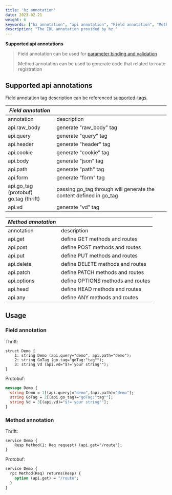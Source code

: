```yaml
---
title: 'hz annotation'
date: 2023-02-21
weight: 6
keywords: ["hz annotation", "api annotation", "Field annotation", "Method annotation"]
description: "The IDL annotation provided by hz."
---
```

**Supported api annotations**

> Field annotation can be used for [parameter binding and validation](https://www.cloudwego.io/docs/hertz/tutorials/basic-feature/binding-and-validate/)
>
> Method annotation can be used to generate code that related to route registration

## Supported api annotations

Field annotation tag description can be referenced [supported-tags](https://www.cloudwego.io/docs/hertz/tutorials/basic-feature/binding-and-validate/#supported-tags).

| _Field annotation_                       |                                                                    |
| ---------------------------------------- | ------------------------------------------------------------------ |
| annotation                               | description                                                        |
| api.raw_body                             | generate "raw_body" tag                                            |
| api.query                                | generate "query" tag                                               |
| api.header                               | generate "header" tag                                              |
| api.cookie                               | generate "cookie" tag                                              |
| api.body                                 | generate "json" tag                                                |
| api.path                                 | generate "path" tag                                                |
| api.form                                 | generate "form" tag                                                |
| api.go_tag (protobuf)<br>go.tag (thrift) | passing go_tag through will generate the content defined in go_tag |
| api.vd                                   | generate "vd" tag                                                  |

| _Method annotation_ |                                   |
| ------------------- | --------------------------------- |
| annotation          | description                       |
| api.get             | define GET methods and routes     |
| api.post            | define POST methods and routes    |
| api.put             | define PUT methods and routes     |
| api.delete          | define DELETE methods and routes  |
| api.patch           | define PATCH methods and routes   |
| api.options         | define OPTIONS methods and routes |
| api.head            | define HEAD methods and routes    |
| api.any             | define ANY methods and routes     |

## Usage

### Field annotation

Thrift:

```thrift
struct Demo {
    1: string Demo (api.query="demo", api.path="demo");
    2: string GoTag (go.tag="goTag:"tag"");
    3: string Vd (api.vd="$!='your string'");
}
```

Protobuf:

```protobuf
message Demo {
  string Demo = 1[(api.query)="demo",(api.path)="demo"];
  string GoTag = 2[(api.go_tag)="goTag:"tag""];
  string Vd = 3[(api.vd)="$!='your string'"];
}
```

### Method annotation

Thrift:

```thrift
service Demo {
    Resp Method(1: Req request) (api.get="/route");
}
```

Protobuf:

```protobuf
service Demo {
  rpc Method(Req) returns(Resp) {
    option (api.get) = "/route";
  }
}
```

